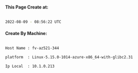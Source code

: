 
   
#### This Page Create at:

```bash

2022-08-09 - 08:56:22 UTC

```

#### Create By Machine:

```bash

Host Name : fv-az521-344

platform  : Linux-5.15.0-1014-azure-x86_64-with-glibc2.31

Ip Local  : 10.1.0.213

```

